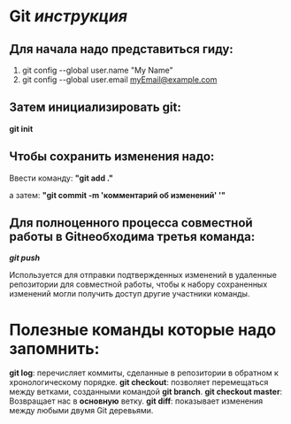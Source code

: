 # Git _инструкция_

## Для начала надо представиться гиду:
1. git config --global user.name "My Name"
2. git config --global user.email myEmail@example.com

## Затем инициализировать git:
**git init**

## Чтобы сохранить изменения надо:
Ввести команду: __"git add ."__ 

а затем: **"git commit -m 'комментарий об изменений' '"**

## Для полноценного процесса совместной работы в Gitнеобходима третья команда: 
**_git push_**

Используется для отправки подтвержденных изменений 
в удаленные репозитории для совместной работы, 
чтобы к набору сохраненных изменений могли получить доступ 
другие участники команды.

# Полезные команды которые надо запомнить:
**git log**: перечисляет коммиты, сделанные в репозитории в обратном к хронологическому порядке.
**git checkout**: позволяет перемещаться между ветками, созданными командой **git branch**.
**git checkout master**: Возвращает нас в **основную** ветку.
__git diff__: показывает изменения между любыми двумя Git деревьями.
